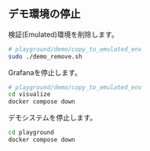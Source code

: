 ## デモ環境の停止

検証(Emulated)環境を削除します。

```bash
# playground/demo/copy_to_emulated_env
sudo ./demo_remove.sh
```

Grafanaを停止します。

```bash
# playground/demo/copy_to_emulated_env
cd visualize
docker compose down
```

デモシステムを停止します。

```bash
cd playground
docker compose down
```
